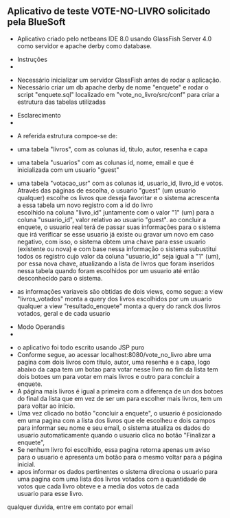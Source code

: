 Aplicativo de teste VOTE-NO-LIVRO solicitado pela BlueSoft
------------------------------------------------------------------------------------------------------------------
* Aplicativo criado pelo netbeans IDE 8.0 usando GlassFish Server 4.0 como servidor e apache derby como database.


- Instruções
- 
* Necessário inicializar um servidor GlassFish antes de rodar a aplicação.
* Necessário criar um db apache derby de nome "enquete" e rodar o script "enquete.sql" localizado 
  em "vote_no_livro/src/conf" para criar a estrutura das tabelas utilizadas

- Esclarecimento
- 
* A referida estrutura compoe-se de:
* uma tabela "livros", com as colunas id, titulo, autor, resenha e capa
* uma tabela "usuarios" com as colunas id, nome, email e que é inicializada com um usuario "guest"
* uma tabela "votacao_usr" com as colunas id, usuario_id, livro_id e votos. 
  Através das páginas de escolha, o usuario  "guest" (um usuario qualquer) escolhe os livros que 
  deseja favoritar e o sistema acrescenta a essa tabela um novo registro com a id do livro  
  escolhido na coluna "livro_id" juntamente com o valor "1" (um) para a coluna "usuario_id", 
  valor relativo ao usuario "guest".
  ao concluir a enquete, o usuario real terá de passar suas informações para o sistema que irá 
  verificar se esse usuario já existe ou gravar um novo em caso negativo, com isso, o sistema
  obtem uma chave para esse usuario (existente ou nova) e com base nessa informação o sistema 
  subustitui todos os registro cujo valor da coluna "usuario_id" seja igual a "1" (um), por 
  essa nova chave, atualizando a lista de livros que foram inseridos nessa tabela quando 
  foram escolhidos por um usuario até então desconhecido para o sistema.

* as informações variaveis são obtidas de dois views, como segue:
  a view "livros_votados" monta a query dos livros escolhidos por um usuario qualquer
  a view "resultado_enquete" monta a query do ranck dos livros votados, geral e de cada usuario

- Modo Operandis
- 
* o aplicativo foi todo escrito usando JSP puro
* Conforme segue, ao acessar localhost:8080/vote_no_livro abre uma pagina com dois livros com 
  titulo, autor, uma resenha e a capa, logo abaixo da capa tem um botao para votar nesse livro
  no fim da lista tem dois botoes um para votar em mais livros e outro para concluir a enquete.
* A página mais livros é igual a primeira com a diferença de un dos botoes do final da lista
  que em vez de ser um para escolher mais livros, tem um para voltar ao inicio.
* Uma vez clicado no botão "concluir a enquete", o usuario é posicionado em uma pagina com 
  a lista dos livros que ele escolheu e dois campos para informar seu nome e seu email, o sistema
  atualiza os dados do usuario automaticamente quando o usuario clica no botão "Finalizar a enquete",
* Se nenhum livro foi escolhido, essa pagina retorna apenas um aviso para o usuario e apresenta
  um botão para o mesmo voltar para a página inicial.
* apos informar os dados pertinentes o sistema direciona o usuario para uma pagina com uma lista
  dos livros votados com a quantidade de votos que cada livro obteve e a media dos votos de cada  
  usuario para esse livro.

qualquer duvida, entre em contato por email

